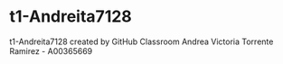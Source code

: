 # t1-Andreita7128
t1-Andreita7128 created by GitHub Classroom
Andrea Victoria Torrente Ramirez - A00365669
